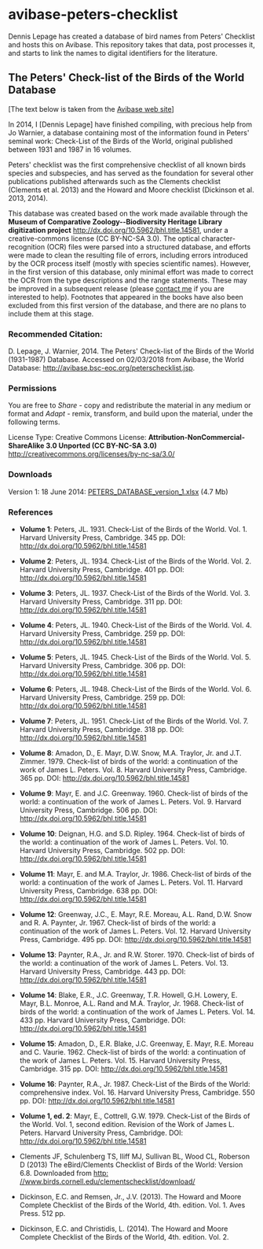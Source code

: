 # avibase-peters-checklist

Dennis Lepage has created a database of bird names from Peters' Checklist and hosts this on Avibase. This repository takes that data, post processes it, and starts to link the names to digital identifiers for the literature.



## The Peters' Check-list of the Birds of the World Database

[The text below is taken from the [Avibase web site](https://avibase.bsc-eoc.org/peterschecklist.jsp)]

In 2014, I [Dennis Lepage] have finished compiling, with precious help from Jo Warnier, a database containing most of the information found in Peters' seminal work: Check-List of the Birds of the World,
original published between 1931 and 1987 in 16 volumes.

Peters' checklist was the first comprehensive checklist of all known birds species and subspecies, and has served as the foundation for several other publications published afterwards such as the Clements checklist (Clements et al. 2013) and the Howard and Moore checklist (Dickinson et al. 2013, 2014).

This database was created based on the work made available through the **Museum of Comparative Zoology--Biodiversity Heritage Library digitization project**
<a target="_blank" href="http://dx.doi.org/10.5962/bhl.title.14581">http://dx.doi.org/10.5962/bhl.title.14581</a>,
under a creative-commons license (CC BY-NC-SA 3.0). The optical character-recognition (OCR) files were parsed into a structured database, and efforts were
made to clean the resulting file of errors, including errors introduced by the OCR process itself (mostly with species scientific names). However, in the first version of this database,
only minimal effort was made to correct the OCR from the type descriptions and the range statements. These may be improved in a subsequent release (please <a href="mailto:dlepage@bsc-eoc.org">contact me</a>
if you are interested to help). Footnotes that appeared in the books have also been excluded from this first version of the database, and there are no plans to include them at this stage.

### Recommended Citation:

D. Lepage, J. Warnier, 2014. The Peters' Check-list of the Birds of the World (1931-1987) Database.
Accessed on 02/03/2018 from Avibase, the World Database: <a href="http://avibase.bsc-eoc.org/peterschecklist.jsp">http://avibase.bsc-eoc.org/peterschecklist.jsp</a>.

### Permissions

You are free to *Share* - copy and redistribute the material in any medium or format and *Adapt* - remix, transform, and build upon the material, under the following terms.

License Type: Creative Commons License: **Attribution-NonCommercial-ShareAlike 3.0 Unported (CC BY-NC-SA 3.0)**
<a target="_blank" href="http://creativecommons.org/licenses/by-nc-sa/3.0/">http://creativecommons.org/licenses/by-nc-sa/3.0/</a>

### Downloads

Version 1: 18 June 2014: <a href="http://avibase.bsc-eoc.org/PETERS_DATABASE_version_1.xlsx">PETERS_DATABASE_version_1.xlsx</a> (4.7 Mb)

### References


- **Volume 1**: Peters, JL. 1931. Check-List of the Birds of the World. Vol. 1. Harvard University Press, Cambridge. 345 pp. DOI: <a href="http://dx.doi.org/10.5962/bhl.title.14581">http://dx.doi.org/10.5962/bhl.title.14581</a>
- **Volume 2**: Peters, JL. 1934. Check-List of the Birds of the World. Vol. 2. Harvard University Press, Cambridge. 401 pp. DOI: <a href="http://dx.doi.org/10.5962/bhl.title.14581">http://dx.doi.org/10.5962/bhl.title.14581</a>
- **Volume 3**: Peters, JL. 1937. Check-List of the Birds of the World. Vol. 3. Harvard University Press, Cambridge. 311 pp. DOI: <a href="http://dx.doi.org/10.5962/bhl.title.14581">http://dx.doi.org/10.5962/bhl.title.14581</a>
- **Volume 4**: Peters, JL. 1940. Check-List of the Birds of the World. Vol. 4. Harvard University Press, Cambridge. 259 pp. DOI: <a href="http://dx.doi.org/10.5962/bhl.title.14581">http://dx.doi.org/10.5962/bhl.title.14581</a>
- **Volume 5**: Peters, JL. 1945. Check-List of the Birds of the World. Vol. 5. Harvard University Press, Cambridge. 306 pp. DOI: <a href="http://dx.doi.org/10.5962/bhl.title.14581">http://dx.doi.org/10.5962/bhl.title.14581</a>
- **Volume 6**: Peters, JL. 1948. Check-List of the Birds of the World. Vol. 6. Harvard University Press, Cambridge. 259 pp. DOI: <a href="http://dx.doi.org/10.5962/bhl.title.14581">http://dx.doi.org/10.5962/bhl.title.14581</a>
- **Volume 7**: Peters, JL. 1951. Check-List of the Birds of the World. Vol. 7. Harvard University Press, Cambridge. 318 pp. DOI: <a href="http://dx.doi.org/10.5962/bhl.title.14581">http://dx.doi.org/10.5962/bhl.title.14581</a>
- **Volume 8**: Amadon, D., E. Mayr, D.W. Snow, M.A. Traylor, Jr. and J.T. Zimmer. 1979. Check-list of birds of the world: a continuation of the work of James L. Peters. Vol. 8. Harvard University Press, Cambridge. 365 pp. DOI: <a href="http://dx.doi.org/10.5962/bhl.title.14581">http://dx.doi.org/10.5962/bhl.title.14581</a>
- **Volume 9**: Mayr, E. and J.C. Greenway. 1960. Check-list of birds of the world: a continuation of the work of James L. Peters. Vol. 9. Harvard University Press, Cambridge. 506 pp. DOI: <a href="http://dx.doi.org/10.5962/bhl.title.14581">http://dx.doi.org/10.5962/bhl.title.14581</a>
- **Volume 10**: Deignan, H.G. and S.D. Ripley. 1964. Check-list of birds of the world: a continuation of the work of James L. Peters. Vol. 10. Harvard University Press, Cambridge. 502 pp. DOI: <a href="http://dx.doi.org/10.5962/bhl.title.14581">http://dx.doi.org/10.5962/bhl.title.14581</a>
- **Volume 11**: Mayr, E. and M.A. Traylor, Jr. 1986. Check-list of birds of the world: a continuation of the work of James L. Peters. Vol. 11. Harvard University Press, Cambridge. 638 pp. DOI: <a href="http://dx.doi.org/10.5962/bhl.title.14581">http://dx.doi.org/10.5962/bhl.title.14581</a>
- **Volume 12**: Greenway, J.C., E. Mayr, R.E. Moreau, A.L. Rand, D.W. Snow and R. A. Paynter, Jr. 1967. Check-list of birds of the world: a continuation of the work of James L. Peters. Vol. 12. Harvard University Press, Cambridge. 495 pp. DOI: <a href="http://dx.doi.org/10.5962/bhl.title.14581">http://dx.doi.org/10.5962/bhl.title.14581</a>
- **Volume 13**: Paynter, R.A., Jr. and R.W. Storer. 1970. Check-list of birds of the world: a continuation of the work of James L. Peters. Vol. 13. Harvard University Press, Cambridge. 443 pp. DOI: <a href="http://dx.doi.org/10.5962/bhl.title.14581">http://dx.doi.org/10.5962/bhl.title.14581</a>
- **Volume 14**: Blake, E.R., J.C. Greenway, T.R. Howell, G.H. Lowery, E. Mayr, B.L. Monroe, A.L. Rand and M.A. Traylor, Jr. 1968. Check-list of birds of the world: a continuation of the work of James L. Peters. Vol. 14. 433 pp. Harvard University Press, Cambridge. DOI: <a href="http://dx.doi.org/10.5962/bhl.title.14581">http://dx.doi.org/10.5962/bhl.title.14581</a>
- **Volume 15**: Amadon, D., E.R. Blake, J.C. Greenway, E. Mayr, R.E. Moreau and C. Vaurie. 1962. Check-list of birds of the world: a continuation of the work of James L. Peters. Vol. 15. Harvard University Press, Cambridge. 315 pp. DOI: <a href="http://dx.doi.org/10.5962/bhl.title.14581">http://dx.doi.org/10.5962/bhl.title.14581</a>
- **Volume 16**: Paynter, R.A., Jr. 1987. Check-List of the Birds of the World: comprehensive index. Vol. 16. Harvard University Press, Cambridge. 550 pp. DOI: <a href="http://dx.doi.org/10.5962/bhl.title.14581">http://dx.doi.org/10.5962/bhl.title.14581</a>
- **Volume 1, ed. 2**: Mayr, E., Cottrell, G.W. 1979. Check-List of the Birds of the World. Vol. 1, second edition. Revision of the Work of James L. Peters. Harvard University Press, Cambridge. DOI: <a href="http://dx.doi.org/10.5962/bhl.title.14581">http://dx.doi.org/10.5962/bhl.title.14581</a>

- Clements JF, Schulenberg TS, Iliff MJ, Sullivan BL, Wood CL, Roberson D (2013) The eBird/Clements Checklist of Birds of the World: Version 6.8. Downloaded from <a href="http: //www.birds.cornell.edu/clementschecklist/download/">http: //www.birds.cornell.edu/clementschecklist/download/</a>
- Dickinson, E.C. and Remsen, Jr., J.V.  (2013). The Howard and Moore Complete Checklist of the Birds of the World, 4th. edition. Vol. 1. Aves Press. 512 pp.
- Dickinson, E.C. and Christidis, L.  (2014). The Howard and Moore Complete Checklist of the Birds of the World, 4th. edition. Vol. 2.




